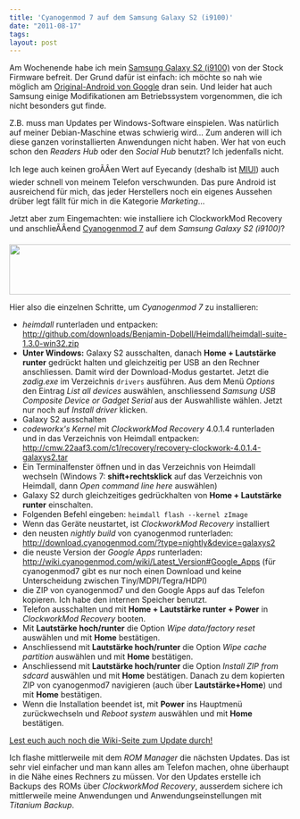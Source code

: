 ```yaml
---
title: 'Cyanogenmod 7 auf dem Samsung Galaxy S2 (i9100)'
date: "2011-08-17"
tags: 
layout: post
---
```

<p>Am Wochenende habe ich mein <a href="http://www.samsung.de/de/Privatkunden/Mobil/Mobiltelefone/MultimediaInfotainment/samsunggalaxysii/GT-I9100LKADBT/detail.aspx">Samsung Galaxy S2 (i9100)</a> von der Stock Firmware befreit. Der Grund dafür ist einfach: ich möchte so nah wie möglich am <a href="https://source.android.com/">Original-Android von Google</a> dran sein. Und leider hat auch Samsung einige Modifikationen am Betriebssystem vorgenommen, die ich nicht besonders gut finde.</p>

<script type="text/javascript"><!--
google_ad_client = "ca-pub-1325997557962631";
/* kopis.de smartphone */
google_ad_slot = "6027243291";
google_ad_width = 468;
google_ad_height = 60;
//-->
</script>
<script type="text/javascript"
src="http://pagead2.googlesyndication.com/pagead/show_ads.js">
</script>

<p>Z.B. muss man Updates per Windows-Software einspielen. Was natürlich auf meiner Debian-Maschine etwas schwierig wird... Zum anderen will ich diese ganzen vorinstallierten Anwendungen nicht haben. Wer hat von euch schon den <em>Readers Hub</em> oder den <em>Social Hub</em> benutzt? Ich jedenfalls nicht.</p>

<p>Ich lege auch keinen groÃÂen Wert auf Eyecandy (deshalb ist <a href="http://miuiandroid.com/">MIUI</a>) auch wieder schnell von meinem Telefon verschwunden. Das pure Android ist ausreichend für mich, das jeder Herstellers noch ein eigenes Aussehen drüber legt fällt für mich in die Kategorie <em>Marketing</em>...</p>

<p>Jetzt aber zum Eingemachten: wie installiere ich ClockworkMod Recovery und anschlieÃÂend <a href="http://www.cyanogenmod.com/">Cyanogenmod 7</a> auf dem <em>Samsung Galaxy S2 (i9100)</em>?</p>

<p><a href="http://www1.belboon.de/adtracking/02133208997901d6a80004b9.html" target="_blank"><img src="http://www1.belboon.de/adtracking/02133208997901d6a80004b9.img" border="0" width="728" height="90" alt="" /></a></p>

<p>Hier also die einzelnen Schritte, um <em>Cyanogenmod 7</em> zu installieren:

<ul>
<li><em>heimdall</em> runterladen und entpacken: <a href="http://github.com/downloads/Benjamin-Dobell/Heimdall/heimdall-suite-1.3.0-win32.zip">http://github.com/downloads/Benjamin-Dobell/Heimdall/heimdall-suite-1.3.0-win32.zip</a></li>
<li><strong>Unter Windows:</strong> Galaxy S2 ausschalten, danach <strong>Home + Lautstärke runter</strong> gedrückt halten und gleichzeitig per USB an den Rechner anschliessen. Damit wird der Download-Modus gestartet. Jetzt die <em>zadig.exe</em> im Verzeichnis <code>drivers</code> ausführen. Aus dem Menü <em>Options</em> den Eintrag <em>List all devices</em> auswählen, anschliessend <em>Samsung USB Composite Device or Gadget Serial</em> aus der Auswahlliste wählen. Jetzt nur noch auf <em>Install driver</em> klicken.</li>
<li>Galaxy S2 ausschalten</li>
<li><em>codeworkx's Kernel</em> mit <em>ClockworkMod Recovery</em> 4.0.1.4 runterladen und in das Verzeichnis von Heimdall entpacken: <a href="http://cmw.22aaf3.com/c1/recovery/recovery-clockwork-4.0.1.4-galaxys2.tar">http://cmw.22aaf3.com/c1/recovery/recovery-clockwork-4.0.1.4-galaxys2.tar</a></li>
<li>Ein Terminalfenster öffnen und in das Verzeichnis von Heimdall wechseln (Windows 7: <strong>shift+rechtsklick</strong> auf das Verzeichnis von Heimdall, dann <em>Open command line here</em> auswählen)</li>
<li>Galaxy S2 durch gleichzeitiges gedrückhalten von <strong>Home + Lautstärke runter</strong> einschalten.</li>
<li>Folgenden Befehl eingeben: <code>heimdall flash --kernel zImage</code></li>
<li>Wenn das Geräte neustartet, ist <em>ClockworkMod Recovery</em> installiert</li>
<li>den neusten <em>nightly build</em> von cyanogenmod runterladen: <a href="http://download.cyanogenmod.com/?type=nightly&device=galaxys2http://download.cyanogenmod.com/?type=nightly&device=galaxys2">http://download.cyanogenmod.com/?type=nightly&device=galaxys2</a></li>
<li>die neuste Version der <em>Google Apps</em> runterladen: <a href="http://wiki.cyanogenmod.com/wiki/Latest_Version#Google_Apps">http://wiki.cyanogenmod.com/wiki/Latest_Version#Google_Apps</a> (für cyanogenmod7 gibt es nur noch einen Download und keine Unterscheidung zwischen Tiny/MDPI/Tegra/HDPI)</li>
<li>die ZIP von cyanogenmod7 und den Google Apps auf das Telefon kopieren. Ich habe den internen Speicher benutzt.</li>
<li>Telefon ausschalten und mit <strong>Home + Lautstärke runter + Power</strong> in <em>ClockworkMod Recovery</em> booten.</li>
<li>Mit <strong>Lautstärke hoch/runter</strong> die Option <em>Wipe data/factory reset</em> auswählen und mit <strong>Home</strong> bestätigen.</li>
<li>Anschliessend mit <strong>Lautstärke hoch/runter</strong> die Option <em>Wipe cache partition</em> auswählen und mit <strong>Home</strong> bestätigen.</li>
<li>Anschliessend mit <strong>Lautstärke hoch/runter</strong> die Option <em>Install ZIP from sdcard</em> auswählen und mit <strong>Home</strong> bestätigen. Danach zu dem kopierten ZIP von cyanogenmod7 navigieren (auch über <strong>Lautstärke+Home</strong>) und mit <strong>Home</strong> bestätigen.</li>
<li>Wenn die Installation beendet ist, mit <strong>Power</strong> ins Hauptmenü zurückwechseln und <em>Reboot system</em> auswählen und mit <strong>Home</strong> bestätigen.</li>
</ul>
</p>

<p><a href="http://wiki.cyanogenmod.com/wiki/Samsung_Galaxy_S_II:_Full_Update_Guide">Lest euch auch noch die Wiki-Seite zum Update durch!</a></p>

<p>Ich flashe mittlerweile mit dem <em>ROM Manager</em> die nächsten Updates. Das ist sehr viel einfacher und man kann alles am Telefon machen, ohne überhaupt in die Nähe eines Rechners zu müssen. Vor den Updates erstelle ich Backups des ROMs über <em>ClockworkMod Recovery</em>, ausserdem sichere ich mittlerweile meine Anwendungen und Anwendungseinstellungen mit <em>Titanium Backup</em>.</p>
